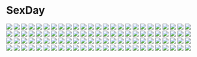 # SexDay
![](https://konachan.com/jpeg/46847012091ac444a30f8751b02ac9ae/Konachan.com%20-%20173027%20animal_ears%20blonde_hair%20blush%20foxgirl%20game_cg%20karin_amagi%20kiss%20long_hair%20moonstone%20necklace%20ribbons%20school_uniform%20thighhighs%20yamakaze_ran.jpg)
![](https://konachan.com/image/8b5dbb6b94543dee6d17e59ac1096b83/Konachan.com%20-%2095623%20flowers%20izumi_tsubasu%20panties%20purple_eyes%20tagme%20underwear.jpg)
![](https://konachan.com/image/0937a8502e4bd425c06be7caf19e989b/Konachan.com%20-%2051844%20black_rock_shooter%20kuroi_mato%20polychromatic.jpg)
![](https://konachan.com/image/59a94d6f2ff12c633ac4ecfa7499f3c5/Konachan.com%20-%2044360%20falce%20glasses%20hasegawa_suzuho%20macademi_wasshoi%20megami%20nude%20ookuma_takaharu%20scan%20tanarotte.jpg)
![](https://konachan.com/image/f760bfa8d65239dbfce79ea8659c4569/Konachan.com%20-%2015001%20all_male%20gaara%20hyuuga_neji%20male%20naruto%20uzumaki_naruto.jpg)
![](https://konachan.com/image/d250eb8eda519d5a600bb80451ce17f6/Konachan.com%20-%2031294%20blue%20fujiyoshi_harumi%20sayonara_zetsubou_sensei.jpg)
![](https://konachan.com/image/001ac11b750bc482427cbb007f88f34d/Konachan.com%20-%20154143%20ass%20beach%20bikini%20idolmaster%20idolmaster_cinderella_girls%20long_hair%20planet%20red_eyes%20ruschuto%20shijou_takane%20sideboob%20swimsuit%20white_hair.jpg)
![](https://konachan.com/image/e13c281cb08f89d6398de4f3e29c19d3/Konachan.com%20-%20179236%201000marie%202girls%20black_hair%20brown_hair%20gloves%20kill_la_kill%20kiryuin_satsuki%20long_hair%20mankanshoku_mako%20short_hair.jpg)
![](https://konachan.com/jpeg/af07898e499f651f0dce072dfba84469/Konachan.com%20-%20199005%20ass%20ass_grab%20bikini%20brown_hair%20cameltoe%20close%20game_cg%20moonstone%20natsu_no_iro_no_nostalgia%20orikuchi_miu%20swimsuit%20yamakaze_ran%20yellow_eyes.jpg)
![](https://konachan.com/image/8aefe2b3c905a32c12840146bef2b277/Konachan.com%20-%20281388%20brown_hair%20butterfly%20clouds%20headdress%20loli%20male%20mushishi_%28onmyouji%29%20onmyouji%20purple_hair%20short_hair%20sky%20stars%20wer0%20wings%20yellow_eyes.jpg)
![](https://konachan.com/jpeg/5d469111d4d239738f3a106f0730461c/Konachan.com%20-%20253190%20apron%20aqua_hair%20blue_eyes%20blush%20bow%20breasts%20cleavage%20gradient%20headdress%20maid%20rem_%28re%3Azero%29%20short_hair%20third-party_edit%20watermark%20x2.jpg)
![](https://konachan.com/image/f90fffd5f5a223545969ef74f5b973b8/Konachan.com%20-%20114001%20breasts%20censored%20charlotte_dunois%20cum%20hinasaki%20infinite_stratos%20nipples%20nude%20penis%20pussy%20sex%20urine.jpg)
![](https://konachan.com/jpeg/32dc33c444f400efa6031faad4fd2ea5/Konachan.com%20-%20172310%20blonde_hair%20braids%20close%20glasses%20kabukimonogatari%20long_hair%20monogatari_%28series%29%20oshino_shinobu%20school_uniform%20white%20xxx_vipper%20yellow_eyes.jpg)
![](https://konachan.com/image/83217674b2017f19757c81a9ff8343bd/Konachan.com%20-%20239468%20breasts%20hino_akane%20midorikawa_nao%20nipples%20no_bra%20open_shirt%20panties%20precure%20pussy_juice%20smile_precure%21%20tsuwabuki-san%20underwear%20yuri.jpg)
![](https://konachan.com/image/666abe9a5ad4dbc13bb6da8714399c55/Konachan.com%20-%20304663%20anus%20barefoot%20bed%20blush%20breasts%20foxgirl%20gray_hair%20kedama_milk%20long_hair%20nipples%20nopan%20orange_eyes%20original%20pussy%20signed%20spread_legs%20uncensored.jpg)
![](https://konachan.com/jpeg/076547baea4507973040090facbfd0a8/Konachan.com%20-%20283383%20close%20nonohachi%20original%20panties%20pantyhose%20underwear%20upskirt.jpg)
![](https://konachan.com/image/a0c2525d2f78e6e0c6a570fb4a25b45e/Konachan.com%20-%20174411%202girls%20gadou_rinko%20light%20panties%20pantyhose%20sousyu_sensinkan-gakuen_hachimyoujin%20takano_yuki%20tatsunobe_ayumi%20underwear%20wink.jpg)
![](https://konachan.com/jpeg/a378dbb2519d2aa23a73b48a97d0a14f/Konachan.com%20-%20174979%20anus%20ass%20black_hair%20blush%20breasts%20fingering%20kurugaya_yuiko%20little_busters%21%20masturbation%20nipples%20nopan%20purple_eyes%20school_uniform%20thighhighs.jpg)
![](https://konachan.com/jpeg/bd84ccac876243fc858c178a2ee1dcb5/Konachan.com%20-%20215553%20animal%20aqua_eyes%20blush%20bow%20breasts%20cameltoe%20clouds%20dog%20game_cg%20madosoft%20miyase_mihiro%20panties%20pink_hair%20school_uniform%20sky%20tree%20twintails%20underwear.jpg)
![](https://konachan.com/jpeg/1a84fbeb7d0fe97614781f9c5c20ce79/Konachan.com%20-%20180706%20effordom_soft%20game_cg%20gun%20headband%20jyukishi_cutie_bullet%20long_hair%20minami_mayu%20red_hair%20thighhighs%20weapon%20yuuki_hagure.jpg)
![](https://konachan.com/jpeg/f7b4beb23784a48cd2d755519158a89e/Konachan.com%20-%20141669%20atled_everlasting_song%20game_cg%20hayakawa_rinta%20school_uniform%20short_hair%20sunset.jpg)
![](https://konachan.com/image/357c9ebaa911f20284816fe56613bfe4/Konachan.com%20-%20258633%202girls%20armor%20breasts%20brown_eyes%20cleavage%20dark_skin%20dress%20green_hair%20long_hair%20mechagirl%20original%20ponytail%20tail%20white%20white_hair%20yellow_eyes.jpg)
![](https://konachan.com/image/bd29badd604b65e931374862136b76ea/Konachan.com%20-%2062683%20brown_hair%20dress%20kunimura_hakushi%20landscape%20long_hair%20original%20scenic%20tree.jpg)
![](https://konachan.com/image/1731449edcbab074a24213f2043caafe/Konachan.com%20-%2022328%20amaduyu_tatsuki%20aquaplus%20kousaka_tamaki%20leaf%20music%20to_heart%20to_heart_2.jpg)
![](https://konachan.com/image/15403f983e86623bf02e69628a7dcb63/Konachan.com%20-%2089599%20hatsune_miku%20vocaloid.jpg)
![](https://konachan.com/image/60e9fb5ec5a9842a35f4ea70b54a30ea/Konachan.com%20-%20158369%202girls%20bed%20bra%20garter_belt%20love_live%21_school_idol_project%20masakichi_%28crossroad%29%20nishikino_maki%20panties%20underwear%20yazawa_nico.jpg)
![](https://konachan.com/image/4fa9a4feb87ded4430d4b7e6980dfb6e/Konachan.com%20-%2031333%20onegai_twins.jpg)
![](https://konachan.com/jpeg/e79524a3d367a965a43f30b5767e8bf2/Konachan.com%20-%20233598%20ass%20blush%20brown_eyes%20brown_hair%20hakurei_reimu%20japanese_clothes%20ke-ta%20miko%20scan%20touhou.jpg)
![](https://konachan.com/jpeg/9a8c1c3175243b555cde4173a05d5f7c/Konachan.com%20-%20280366%20animal_ears%20bones%20brown_hair%20collar%20hoodie%20long_hair%20no_bra%20nopan%20original%20red_eyes%20ryu_narb%20tail%20white%20wolfgirl.jpg)
![](https://konachan.com/image/202103d4469b6a0f96453106446481b1/Konachan.com%20-%20191984%20amasaki_ryouko%20blue_eyes%20blue_hair%20boots%20breasts%20cracklecradle%20kick%20knife%20long_hair%20nopan%20petenshi_%28dr._vermilion%29%20shorts%20thighhighs%20underboob%20weapon.jpg)
![](https://konachan.com/jpeg/a359bc2c5d6722f304840b3c590fb9f7/Konachan.com%20-%20203331%20blush%20breasts%20brown_hair%20cropped%20fan%20fireworks%20headdress%20jotti%20nipples%20open_shirt%20original%20pointed_ears%20ponytail%20red_eyes%20reimusan_%28jotti%29%20yukata.jpg)
![](https://konachan.com/jpeg/6add544c168aeec5dcedab6d58715375/Konachan.com%20-%20230963%20ass%20blush%20breasts%20brown_hair%20green_eyes%20idolmaster%20idolmaster_cinderella_girls%20long_hair%20nanahime_%28aoi%29%20necklace%20nipples%20nopan%20shibuya_rin.jpg)
![](https://konachan.com/image/87f5a22552178312d9460b472a6fe50b/Konachan.com%20-%20106745%20breast_hold%20headphones%20kasane_teto%20red_eyes%20red_hair%20twintails%20utau%20yumeno_mikan.jpg)
![](https://konachan.com/image/67a5a0625a744a1c64f573a6a67c5435/Konachan.com%20-%2071009%20blonde_hair%20blood%20breasts%20fang%20flandre_scarlet%20nipples%20orange_eyes%20ribbons%20short_hair%20touhou%20vampire%20wings.jpg)
![](https://konachan.com/image/877ea26c979190f2bdc0a12f56777b1d/Konachan.com%20-%20304906%20aqua_eyes%20black%20blush%20brown_hair%20cat_smile%20close%20hat%20heart%20kuma_daigorou%20nijisanji%20school_uniform%20short_hair%20suzuhara_lulu.jpg)
![](https://konachan.com/image/3d28557cf233ebf97339f3e0a7607fc3/Konachan.com%20-%2092640%202girls%20barefoot%20bikini%20brown_hair%20frogman%20nylon%20swimsuit.jpg)
![](https://konachan.com/image/7240c8b36fce1808c05b9cae682bbe82/Konachan.com%20-%2049852%20bra%20breasts%20cameltoe%20cleavage%20maid%20panties%20qp%3Aflapper%20underwear%20zoom_layer.jpg)
![](https://konachan.com/image/c857f8058990677136d7b4d4e9c446a1/Konachan.com%20-%2068328%20nipples%20no_bra%20open_shirt%20panties%20see_through%20underwear.jpg)
![](https://konachan.com/jpeg/54adf09c7bbe01f868e4571041fafa25/Konachan.com%20-%20259817%20animal%20baseball%20brown_hair%20building%20city%20dog%20hoodie%20idolmaster%20male%20nagayoshi_subaru%20short_hair%20sport%20stairs%20thighhighs%20turu%20water%20zettai_ryouiki.jpg)
![](https://konachan.com/image/4a66daae9cad12552f428d47d6a0ba62/Konachan.com%20-%20239058%20animal%20animal_ears%20bird%20foxgirl%20japanese_clothes%20kimono%20long_hair%20original%20purple_hair%20rizihike%20signed%20tail%20yellow_eyes.jpg)
![](https://konachan.com/image/ad1ae5006eaa161d3b2e635c474645db/Konachan.com%20-%2084435%202girls%20blonde_hair%20blush%20bow%20breasts%20brown_eyes%20brown_hair%20hara_miko%20kamisaka_mai%20long_hair%20miko%20navel%20nipples%20open_shirt%20panties%20underwear.jpg)
![](https://konachan.com/image/d816b420c70163ae422bd8e2d97a2430/Konachan.com%20-%20129137%20blush%20brown_hair%20censored%20fingering%20kneehighs%20masturbation%20panties%20pussy%20pussy_juice%20school_uniform%20short_hair%20skirt%20skirt_lift%20twintails%20underwear.jpg)
![](https://konachan.com/image/ea797d7591c4eba8e278948280c3d894/Konachan.com%20-%20174578%20black_hair%20hat%20orange_eyes%20rugo%20tie.jpg)
![](https://konachan.com/image/baf5f9091da68a9c26774fe6b798f73e/Konachan.com%20-%2032403%20ayanami_rei%20neon_genesis_evangelion.jpg)
![](https://konachan.com/image/b5104d13b66158cfb7e5e738fd2f1f85/Konachan.com%20-%2046059%20boots%20eita_mizuno%20ribbons%20spiral%20yuizaka_hiyono.jpg)
![](https://konachan.com/image/bd076fb146e62afcc657eaa6be71fe72/Konachan.com%20-%2056179%20hatsune_miku%20long_hair%20sky%20twintails%20vocaloid.jpg)
![](https://konachan.com/image/89c6c629607cf22baeacbd0973395471/Konachan.com%20-%2043567%20animal_ears%20blue_eyes%20blush%20brown_hair%20catgirl%20maruku%20panties%20school_uniform%20short_hair%20tagme%20tie%20underwear.jpg)
![](https://konachan.com/jpeg/7fa2c14a1def42fbd9544d4a81fffa4c/Konachan.com%20-%20275045%202girls%20ass%20azur_lane%20barefoot%20bed%20blush%20bunny_ears%20gray_hair%20loli%20long_hair%20navel%20no_bra%20open_shirt%20red_eyes%20shirt%20signed%20thighhighs%20twintails%20wink.jpg)
![](https://konachan.com/jpeg/6c1331c9b868fcbe9b28c18bdb8db0f7/Konachan.com%20-%20289587%20blue_eyes%20bodysuit%20breasts%20cleavage%20food%20garter%20headphones%20ice_cream%20long_hair%20original%20popsicle%20scan%20see_through%20twintails%20water%20white_hair.jpg)
![](https://konachan.com/jpeg/485dcc9dd107fa580f73f6b76eba754a/Konachan.com%20-%20119329%20flan_reia_nao%20komeiji_satori%20long_hair%20purple_eyes%20purple_hair%20signed%20skirt%20thighhighs%20touhou.jpg)
![](https://konachan.com/image/613674776669e805fe2a4217c028131b/Konachan.com%20-%20159521%20blonde_hair%20boots%20bow%20clouds%20dress%20gloves%20graffiti%20kamin%20original%20ponytail%20scenic%20stars.jpg)
![](https://konachan.com/image/c59a6f0a8355ee778b4c8156496ded7d/Konachan.com%20-%2057704%20ayanami_rei%20bodysuit%20neon_genesis_evangelion%20skintight%20soryu_asuka_langley.jpg)
![](https://konachan.com/image/a2efe8f86999f149290823cf7587115a/Konachan.com%20-%20177943%20akino_subaru%20ass%20blue_hair%20breasts%20dengeki_hime%20garter_belt%20long_hair%20narusawa_rikka%20nipples%20panties%20stockings%20thighhighs%20underwear.jpg)
![](https://konachan.com/jpeg/6903f54a3b74e36368f7dcc986490bb3/Konachan.com%20-%20162307%20breasts%20cleavage%20dengeki_hime%20green_eyes%20long_hair%20no_bra%20panties%20saeki_hokuto%20scan%20skyfish%20suminoin_ouka%20thighhighs%20underwear%20undressing.jpg)
![](https://konachan.com/jpeg/95cb96eeb8153cc7df40230308f2a25b/Konachan.com%20-%20301604%20animal_ears%20bikini%20bow%20catgirl%20cat_smile%20choker%20flowers%20navel%20original%20pink_hair%20ribbons%20swimsuit%20watermark%20yellow_eyes%20yennineii.jpg)
![](https://konachan.com/image/6d0942d2d70e6b4de2a86506c3e5baa2/Konachan.com%20-%2038906%20blush%20breasts%20garter_belt%20gouen_no_soleil%20inuu_ruru%20maid%20panties%20skyfish%20underwear.jpg)
![](https://konachan.com/image/87cb27a2b203109e3cd9cbc999653bee/Konachan.com%20-%2029590%20asahina_mikuru%20asakura_ryouko%20group%20kimidori_emiri%20nagato_yuki%20suzumiya_haruhi%20suzumiya_haruhi_no_yuutsu.jpg)
![](https://konachan.com/jpeg/454926e9d1e955e9f8a41e01cf39d4c2/Konachan.com%20-%20272821%202girls%20animal%20bat%20bell%20blush%20boots%20bow%20candy%20cat%20catgirl%20collar%20cosplay%20cross%20fang%20food%20gloves%20hat%20headband%20kurot%20loli%20navel%20shorts%20skirt%20tail.jpg)
![](https://konachan.com/image/d294d2bc67c867d892956f8d99ef8196/Konachan.com%20-%20297207%20animal%20building%20cat%20city%20clouds%20cropped%20nobody%20original%20pigsomedom%20sky.jpg)
![](https://konachan.com/image/d2d6ff2d1177e713580de1782be09ef5/Konachan.com%20-%20289269%20anal%20anus%20arknights%20ass%20barefoot%20blush%20brown_eyes%20candy%20catgirl%20dildo%20halo%20horns%20lollipop%20long_hair%20nude%20pussy%20red_hair%20rosaline%20tail%20vibrator.jpg)
![](https://konachan.com/jpeg/acb86f7f22cb3c2244736b679c13e3ba/Konachan.com%20-%20153475%20black_hair%20blue_eyes%20breasts%20cum%20eto%20gray%20ikaruga%20long_hair%20nipples%20senran_kagura%20tie%20transparent.jpg)
![](https://konachan.com/image/91cf28b0e7386e492d51e07a2c0b4e42/Konachan.com%20-%20299050%20anthropomorphism%20girls_frontline%20long_hair%20skell.b%20steyr_iws-2000_%28girls_frontline%29.jpg)
![](https://konachan.com/image/43d501745c6d9d9da963d0627bc98b55/Konachan.com%20-%20157590%20black_eyes%20black_hair%20bodysuit%20book%20cape%20fire_emblem%20green_hair%20loosely-common%20my_unit_%28fire_emblem%29%20skintight%20sword%20tharja_%28fire_emblem%29%20weapon.jpg)
![](https://konachan.com/image/ba6593784d6c4401f51e3fcc22ccc895/Konachan.com%20-%2058771%20anbuu%20animal%20batou%20black%20dark%20dog%20ghost_in_the_shell%20monochrome%20tachikoma.jpg)
![](https://konachan.com/image/ab236c815a7e4e4dd4d8729f28d3a7c4/Konachan.com%20-%20181253%202girls%20blue_hair%20blush%20breasts%20censored%20mushi024%20nipples%20no_bra%20nopan%20nurse%20original%20pink_hair%20pussy%20spread_legs%20thighhighs%20twintails.jpg)
![](https://konachan.com/image/f559404056ea76cc100dc9ee4aaf3b58/Konachan.com%20-%20140192%20breasts%20green_hair%20hat%20hota%20jpeg_artifacts%20komeiji_koishi%20nipples%20panties%20topless%20touhou%20underwear%20wink.jpg)
![](https://konachan.com/image/623b3e084d6bfc5d399d9b55ca8cc368/Konachan.com%20-%20208935%202girls%20ayanami_rei%20blue_eyes%20blue_hair%20bodysuit%20hc%20long_hair%20neon_genesis_evangelion%20orange_hair%20red_eyes%20short_hair%20soryu_asuka_langley.jpg)
![](https://konachan.com/jpeg/a8d6e99275ef37eed3269082bc401a0d/Konachan.com%20-%20157340%20brown_hair%20game_cg%20hoshina_yuki%20love_sick_puppies%20nipple_slip%20no_bra%20pajamas%20sankuro.jpg)
![](https://konachan.com/image/159c93613456eefc92614b6077105d00/Konachan.com%20-%2038921%202girls%20aqua_eyes%20gouen_no_soleil%20green_hair%20inuu_ruru%20long_hair%20nekonuma_nene%20purple_eyes%20purple_hair%20short_hair%20skyfish.jpg)
![](https://konachan.com/image/871ad8d9ecd67b60e4cd2886aef4cc2d/Konachan.com%20-%2077146%20cc%20code_geass%20kallen_stadtfeld%20lelouch_lamperouge%20male.jpg)
![](https://konachan.com/image/575997e77d8d155f0f3b3cf001f1aad0/Konachan.com%20-%2010778%20bunnygirl%20reisen_udongein_inaba%20touhou.jpg)
![](https://konachan.com/image/295cda66f0428515702ebbc1d925b996/Konachan.com%20-%2071742%20hatsune_miku%20twintails%20vocaloid.jpg)
![](https://konachan.com/jpeg/0ee6f86df7e41c683ee53c7741e0d110/Konachan.com%20-%20145817%20loli%20nipples%20panties%20to_love_ru%20to_love_ru_darkness%20underwear%20yabuki_kentarou%20yuuki_mikan.jpg)
![](https://konachan.com/image/09a06c1b37081b8e17050008a2eccbc0/Konachan.com%20-%20151965%20animal_ears%20catgirl%20chikuwa_%28glossymmmk%29%20collar%20gloves%20navel%20original%20parody%20shorts%20tail%20thighhighs%20white.jpg)
![](https://konachan.com/image/cdd20538a8a0fe1f701ea37a8f5329e2/Konachan.com%20-%2047184%20black_hair%20black_rock_shooter%20blue_eyes%20chain%20cross%20gun%20kuroi_mato%20scar%20sword%20twintails%20weapon%20white.jpg)
![](https://konachan.com/image/2476cf4f4b031d28faac9ce9632ad1e4/Konachan.com%20-%20113521%20blue_eyes%20blue_hair%20dress%20flowers%20garter_belt%20hatsune_miku%20long_hair%20memai%20twintails%20vocaloid.jpg)
![](https://konachan.com/jpeg/264ca79c0306dbef714f50ceefa2915a/Konachan.com%20-%20230255%20bed%20blush%20bow%20breasts%20brown_hair%20cameltoe%20long_hair%20navel%20nipples%20no_bra%20original%20panties%20ponytail%20shirt_lift%20thighhighs%20unajimaru%20underwear.jpg)
![](https://konachan.com/image/49a8d041517006c74bc04ffb1acb93bc/Konachan.com%20-%2039978%20animal_ears%20catgirl%20figure%20photo%20tagme.jpg)
![](https://konachan.com/image/4b416342e565963d3a0f1c2a9b223436/Konachan.com%20-%20248308%20animal%20aqua_eyes%20aqua_hair%20dress%20eloysv%20hatsune_miku%20long_hair%20rabbit%20ribbons%20twintails%20vocaloid%20yuki_miku%20yukine_%28vocaloid%29.jpg)
![](https://konachan.com/image/70e927b6e156601180acd99ab5cf9dee/Konachan.com%20-%20276941%20anthropomorphism%20black_hair%20bow%20breasts%20couch%20erect_nipples%20kantai_collection%20long_hair%20naganami_%28kancolle%29%20pantyhose%20sleeping%20yoshi_tama.jpg)
![](https://konachan.com/jpeg/5a31cbec0c13746a8a14e20412fe5dc8/Konachan.com%20-%20172967%20andou_natsuki%20brown_eyes%20brown_hair%20kitakubu_katsudou_kiroku%20midiman%20navel%20panties%20popsicle%20short_hair%20shorts%20transparent%20underwear.jpg)
![](https://konachan.com/jpeg/bff4b523d60bf4627fa670eed507f4b2/Konachan.com%20-%20231559%20blush%20bow%20breasts%20gray_hair%20hatsuyuki_sakura%20hontani_kanae%20long_hair%20pink_eyes%20saga_planets%20school_uniform%20skirt%20tamaki_sakura.jpg)
![](https://konachan.com/jpeg/56a1ace1cd3e086b9e76e645a7094483/Konachan.com%20-%2084112%20akiyama_mio%20blue21%20hirasawa_yui%20k-on%21%20kotobuki_tsumugi%20nakano_azusa%20school_uniform%20tainaka_ritsu.jpg)
![](https://konachan.com/image/e9725a36cab11bf75fe3b6100c3a5be5/Konachan.com%20-%20275247%20aliasing%20apple%20bell%20blush%20boots%20bow%20bra%20breasts%20cape%20cleavage%20fang%20feathers%20food%20fruit%20gloves%20hoodie%20navel%20panties%20red_eyes%20ribbons%20tail%20wolfgirl.jpg)
![](https://konachan.com/jpeg/488e860f5247be94507ec4a94a7b2500/Konachan.com%20-%20297851%20animal_ears%20chibi%20cropped%20food%20gray_hair%20mousegirl%20naga_u%20original%20red_eyes%20school_uniform%20short_hair.jpg)
![](https://konachan.com/image/5f95fb76140baf9f51d3e1c22c14e2a2/Konachan.com%20-%2047140%20brown_hair%20butterfly%20dualscreen%20gloves%20gun%20kneehighs%20kozaki_yuusuke%20long_hair%20original%20petals%20school_uniform%20skirt%20weapon%20white.jpg)
![](https://konachan.com/jpeg/90253a708b49eba9f76a9d901a540d1f/Konachan.com%20-%20168736%20blush%20brown_hair%20cinematograph%20eyepatch%20game_cg%20long_hair%20miyasu_sanae%20nachi_yuuji%20oosaki_shinya%20school_uniform%20short_hair%20white_hair%20yellow_eyes.jpg)
![](https://konachan.com/jpeg/97ac58e2dbc2ef1cfc7737389a401051/Konachan.com%20-%20240334%20animal%20bell%20boots%20bow%20cape%20cat%20cross%20dress%20drink%20food%20gloves%20group%20hat%20horns%20loli%20male%20navel%20pizza%20ribbons%20skirt%20tattoo%20waifu2x%20white%20wings%20wink.jpg)
![](https://konachan.com/image/bde9cc7d9b37589c2a846e42a2207179/Konachan.com%20-%20150878%20blonde_hair%20blue_eyes%20brown_eyes%20brown_hair%20cirno%20dress%20fairy%20group%20hakurei_reimu%20hat%20ibuki_suika%20kirisame_marisa%20snow%20touhou%20wei_%28hoshieve%29%20witch.jpg)
![](https://konachan.com/image/ad816223d4cb5608f1ea0cc51c8c6b84/Konachan.com%20-%206440%20aoba_kozue%20beach%20bikini%20fujii_masahiro%20green_eyes%20mahoraba_heartful_days%20ribbons%20swimsuit%20water%20wet.jpg)
![](https://konachan.com/image/8dab888cc3a39781ef6fea37914f7e95/Konachan.com%20-%20163070%20drums%20gumi%20hat%20instrument%20kentaurosu%20microphone%20vocaloid.jpg)
![](https://konachan.com/jpeg/59eb200faf7148aa3aa9da1505158b45/Konachan.com%20-%20151613%20bow%20dress%20gloves%20kaname_madoka%20long_hair%20mahou_shoujo_madoka_magica%20pink_hair%20twintails%20ultimate_madoka%20wings%20yellow_eyes%20yuuyu.jpg)
![](https://konachan.com/jpeg/dacc3690e9315ed6d9fb8434b65ec7b1/Konachan.com%20-%20282716%20c.c.r_%28ccrgaoooo%29%20cherry_blossoms%20clouds%20flowers%20guitar%20instrument%20kneehighs%20original%20petals%20scenic%20school_uniform%20sky%20tree%20vocaloid.jpg)
![](https://konachan.com/image/87ea95a22fff4717020c443340cbc9a2/Konachan.com%20-%2099404%20all_male%20blonde_hair%20blue_eyes%20kagamine_len%20len_append%20male%20vocaloid%20wings.jpg)
![](https://konachan.com/image/fa6f76b69e6e815690ab1f5e0a9d42a1/Konachan.com%20-%2010500%20mahou_sensei_negima%20sakurazaki_setsuna%20swimsuit.jpg)
![](https://konachan.com/image/ffb6b6fb28252666d0cb35a3146d6811/Konachan.com%20-%20145570%20ano_ko_wa_ore_kara_hanarenai%20brown_hair%20giga%20miyama_haruka%20nironiro%20school_uniform.jpg)
![](https://konachan.com/image/8eab42088a96942d411fd9574cdb67e8/Konachan.com%20-%20234742%20animal%20bird%20black_hair%20blush%20breasts%20brown_eyes%20caesar8149%20clouds%20flowers%20petals%20short_hair%20shrine%20sky%20thighhighs%20torii%20touhou%20tree%20water%20wings.jpg)
![](https://konachan.com/image/7de48770b07608af45c536d6e697a4ed/Konachan.com%20-%2048163%20rozen_maiden%20suigintou.jpg)
![](https://konachan.com/image/4447f95f88733f2b11bd3146e000d15c/Konachan.com%20-%20118709%20bicolored_eyes%20blonde_hair%20brown_hair%20glasses%20group%20hasegawa_kobato%20headphones%20long_hair%20maid%20male%20shiguma_rika%20short_hair%20takayama_maria%20xephonia.jpg)
![](https://konachan.com/jpeg/4972527e092a7fa0ada1ffbec1da4561/Konachan.com%20-%20159367%20aqua_eyes%20headphones%20komeshiro_kasu%20original%20short_hair%20white_hair.jpg)
